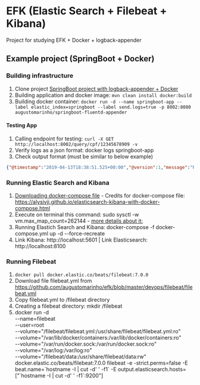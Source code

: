 # EFK (Elastic Search + Filebeat + Kibana)
Project for studying EFK + Docker + logback-appender

## Example project (SpringBoot + Docker)
### Building infrastructure
1. Clone project [SpringBoot project with logback-appender + Docker](https://github.com/augustomarinho/springboot-fluentd-appender)
2. Building application and docker image: ```mvn clean install docker:build```
3. Building docker container: ```docker run -d --name springboot-app --label elastic_index=springboot --label send.logs=true -p 8002:8080 augustomarinho/springboot-fluentd-appender```
#### Testing App
1. Calling endpoint for testing: ```curl -X GET http://localhost:8002/query/cpf/12345678909 -v```
2. Verify logs as a json format: docker logs springboot-app
3. Check output format (must be similar to below example)
```json
{"@timestamp":"2019-04-13T18:38:51.525+00:00","@version":1,"message":"Recendo requisicao para CPF 12345678909","logger_name":"com.am.study.application.controllers.ControllerExample","thread_name":"http-nio-8080-exec-5","level":"INFO","level_value":20000,"CPF":"12345678909"}
```
### Running Elastic Search and Kibana
1. [Downloading docker-compose file](https://github.com/augustomarinho/efk/blob/master/devops/elasticsearch/docker-compose.yml) - Credits for docker-compose file: https://alysivji.github.io/elasticsearch-kibana-with-docker-compose.html
2. Execute on terminal this command: sudo sysctl -w vm.max_map_count=262144 - [more details about it:](https://www.elastic.co/guide/en/elasticsearch/reference/current/_maximum_map_count_check.html)
3. Running Elastich Search and Kibana: docker-compose -f docker-compose.yml  up -d --force-recreate
4. Link Kibana: http://localhost:5601 | Link Elasticsearch: http://localhost:8100

### Running Filebeat
1. ```docker pull docker.elastic.co/beats/filebeat:7.0.0```
2. Download file filebeat.yml from https://github.com/augustomarinho/efk/blob/master/devops/filebeat/filebeat.yml
3. Copy filebeat.yml to /filebeat directory
4. Creating a filebeat directory: mkdir /filebeat
5. docker run -d \
  --name=filebeat \
  --user=root \
  --volume="/filebeat/filebeat.yml:/usr/share/filebeat/filebeat.yml:ro" \
  --volume="/var/lib/docker/containers:/var/lib/docker/containers:ro" \
  --volume="/var/run/docker.sock:/var/run/docker.sock:ro" \
  --volume="/var/log:/var/log:ro" \
  --volume="/filebeat/data:/usr/share/filebeat/data:rw" \
  docker.elastic.co/beats/filebeat:7.0.0 filebeat -e -strict.perms=false -E beat.name=\`hostname -I | cut -d' ' -f1\` -E output.elasticsearch.hosts=["\`hostname -I | cut -d' ' -f1\`:9200"]
